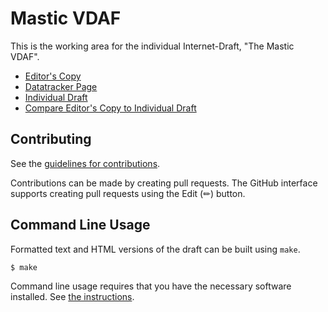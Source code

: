 # Mastic VDAF

This is the working area for the individual Internet-Draft, "The Mastic VDAF".

* [Editor's Copy](https://jimouris.github.io/draft-mouris-cfrg-mastic/#go.draft-mouris-cfrg-mastic.html)
* [Datatracker Page](https://datatracker.ietf.org/doc/draft-mouris-cfrg-mastic)
* [Individual Draft](https://datatracker.ietf.org/doc/html/draft-mouris-cfrg-mastic)
* [Compare Editor's Copy to Individual Draft](https://jimouris.github.io/draft-mouris-cfrg-mastic/#go.draft-mouris-cfrg-mastic.diff)


## Contributing

See the
[guidelines for contributions](https://github.com/jimouris/draft-mouris-cfrg-mastic/blob//CONTRIBUTING.md).

Contributions can be made by creating pull requests.
The GitHub interface supports creating pull requests using the Edit (✏) button.


## Command Line Usage

Formatted text and HTML versions of the draft can be built using `make`.

```sh
$ make
```

Command line usage requires that you have the necessary software installed.  See
[the instructions](https://github.com/martinthomson/i-d-template/blob/main/doc/SETUP.md).

